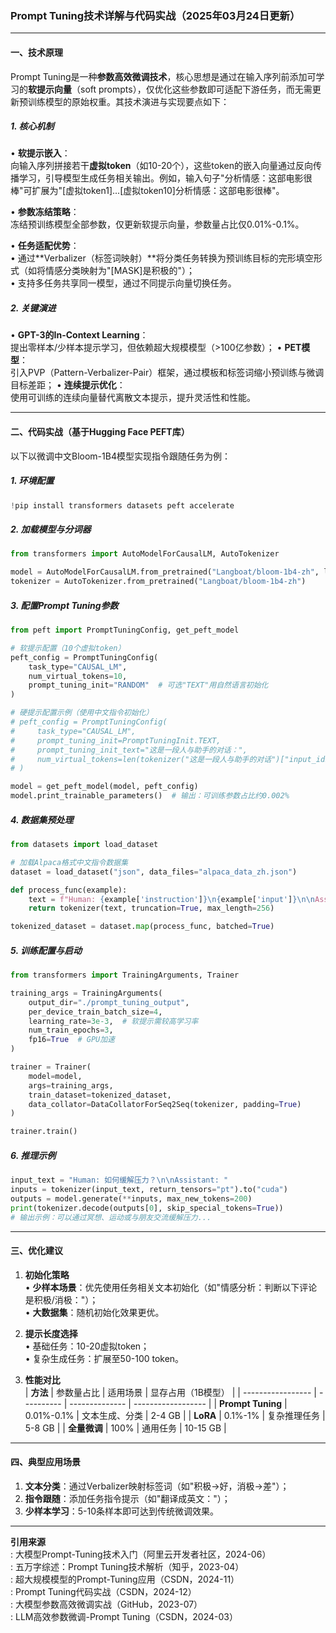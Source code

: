 
### Prompt Tuning技术详解与代码实战（2025年03月24日更新）

---

#### **一、技术原理**
Prompt Tuning是一种**参数高效微调技术**，核心思想是通过在输入序列前添加可学习的**软提示向量**（soft prompts），仅优化这些参数即可适配下游任务，而无需更新预训练模型的原始权重。其技术演进与实现要点如下：

##### **1. 核心机制**
• **软提示嵌入**：  
  向输入序列拼接若干**虚拟token**（如10-20个），这些token的嵌入向量通过反向传播学习，引导模型生成任务相关输出。例如，输入句子"分析情感：这部电影很棒"可扩展为"[虚拟token1]...[虚拟token10]分析情感：这部电影很棒"。

• **参数冻结策略**：  
  冻结预训练模型全部参数，仅更新软提示向量，参数量占比仅0.01%-0.1%。

• **任务适配优势**：  
  • 通过**Verbalizer（标签词映射）**将分类任务转换为预训练目标的完形填空形式（如将情感分类映射为"[MASK]是积极的"）；  
  • 支持多任务共享同一模型，通过不同提示向量切换任务。

##### **2. 关键演进**
• **GPT-3的In-Context Learning**：  
  提出零样本/少样本提示学习，但依赖超大规模模型（>100亿参数）；
• **PET模型**：  
  引入PVP（Pattern-Verbalizer-Pair）框架，通过模板和标签词缩小预训练与微调目标差距；
• **连续提示优化**：  
  使用可训练的连续向量替代离散文本提示，提升灵活性和性能。

---

#### **二、代码实战（基于Hugging Face PEFT库）**
以下以微调中文Bloom-1B4模型实现指令跟随任务为例：

##### **1. 环境配置**
```python
!pip install transformers datasets peft accelerate
```

##### **2. 加载模型与分词器**
```python
from transformers import AutoModelForCausalLM, AutoTokenizer

model = AutoModelForCausalLM.from_pretrained("Langboat/bloom-1b4-zh", load_in_8bit=True)
tokenizer = AutoTokenizer.from_pretrained("Langboat/bloom-1b4-zh")
```

##### **3. 配置Prompt Tuning参数**
```python
from peft import PromptTuningConfig, get_peft_model

# 软提示配置（10个虚拟token）
peft_config = PromptTuningConfig(
    task_type="CAUSAL_LM",
    num_virtual_tokens=10,
    prompt_tuning_init="RANDOM"  # 可选"TEXT"用自然语言初始化
)

# 硬提示配置示例（使用中文指令初始化）
# peft_config = PromptTuningConfig(
#     task_type="CAUSAL_LM",
#     prompt_tuning_init=PromptTuningInit.TEXT,
#     prompt_tuning_init_text="这是一段人与助手的对话：",
#     num_virtual_tokens=len(tokenizer("这是一段人与助手的对话")["input_ids"])
# )

model = get_peft_model(model, peft_config)
model.print_trainable_parameters()  # 输出：可训练参数占比约0.002%
```

##### **4. 数据集预处理**
```python
from datasets import load_dataset

# 加载Alpaca格式中文指令数据集
dataset = load_dataset("json", data_files="alpaca_data_zh.json")

def process_func(example):
    text = f"Human: {example['instruction']}\n{example['input']}\n\nAssistant: {example['output']}"
    return tokenizer(text, truncation=True, max_length=256)

tokenized_dataset = dataset.map(process_func, batched=True)
```

##### **5. 训练配置与启动**
```python
from transformers import TrainingArguments, Trainer

training_args = TrainingArguments(
    output_dir="./prompt_tuning_output",
    per_device_train_batch_size=4,
    learning_rate=3e-3,  # 软提示需较高学习率
    num_train_epochs=3,
    fp16=True  # GPU加速
)

trainer = Trainer(
    model=model,
    args=training_args,
    train_dataset=tokenized_dataset,
    data_collator=DataCollatorForSeq2Seq(tokenizer, padding=True)
)

trainer.train()
```

##### **6. 推理示例**
```python
input_text = "Human: 如何缓解压力？\n\nAssistant: "
inputs = tokenizer(input_text, return_tensors="pt").to("cuda")
outputs = model.generate(**inputs, max_new_tokens=200)
print(tokenizer.decode(outputs[0], skip_special_tokens=True))
# 输出示例：可以通过冥想、运动或与朋友交流缓解压力...
```

---

#### **三、优化建议**
1. **初始化策略**  
   • **少样本场景**：优先使用任务相关文本初始化（如"情感分析：判断以下评论是积极/消极："）；  
   • **大数据集**：随机初始化效果更优。

2. **提示长度选择**  
   • 基础任务：10-20虚拟token；  
   • 复杂生成任务：扩展至50-100 token。

3. **性能对比**  
   | **方法**          | 参数量占比 | 适用场景       | 显存占用（1B模型） |
   | ----------------- | ---------- | -------------- | ------------------ |
   | **Prompt Tuning** | 0.01%-0.1% | 文本生成、分类 | 2-4 GB             |
   | **LoRA**          | 0.1%-1%    | 复杂推理任务   | 5-8 GB             |
   | **全量微调**      | 100%       | 通用任务       | 10-15 GB           |

---

#### **四、典型应用场景**
1. **文本分类**：通过Verbalizer映射标签词（如"积极→好，消极→差"）；  
2. **指令跟随**：添加任务指令提示（如"翻译成英文："）；  
3. **少样本学习**：5-10条样本即可达到传统微调效果。

---

**引用来源**  
: 大模型Prompt-Tuning技术入门（阿里云开发者社区，2024-06）  
: 五万字综述：Prompt Tuning技术解析（知乎，2023-04）  
: 超大规模模型的Prompt-Tuning应用（CSDN，2024-11）  
: Prompt Tuning代码实战（CSDN，2024-12）  
: 大模型参数高效微调实战（GitHub，2023-07）  
: LLM高效参数微调-Prompt Tuning（CSDN，2024-03）